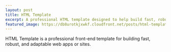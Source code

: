 ```yaml
---
layout: post
title: HTML Template
excerpt: A professional HTML template designed to help build fast, robust, and adaptable websites.
featured_image: https://db8urotkjxwkf.cloudfront.net/posts/html-template.png
---
```


HTML Template is a professional front-end template for building fast, robust, and adaptable web apps or sites.